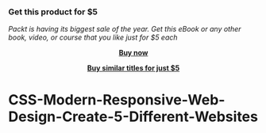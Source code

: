 
### Get this product for $5

<i>Packt is having its biggest sale of the year. Get this eBook or any other book, video, or course that you like just for $5 each</i>


<b><p align='center'>[Buy now](https://packt.link/9781801074940)</p></b>


<b><p align='center'>[Buy similar titles for just $5](https://subscription.packtpub.com/search)</p></b>


# CSS-Modern-Responsive-Web-Design-Create-5-Different-Websites